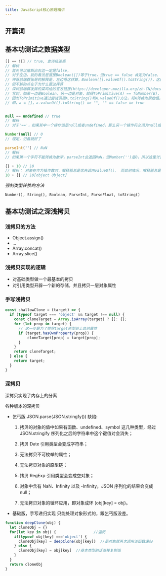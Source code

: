 ```yaml
---
title: JavaScript核心原理精讲
---
```

## 开篇词

## 基本功测试之数据类型

```javascript
[] == ![] // true, 史诗级迷惑
// 解析
// 首先可以推断出右边一定是false，
// 对于左边，我的看法是直接Boolean([])等于true，但true == false 肯定为false，
// 坤哥前端群张哥的解释是，左边得这样算，Boolean([].valueOf().toString())，这样算下来确实左边就是false，满足最终答案true，
// 但不解的点在于为什么要这样算
// 深圳前端群发胖的菜鸡给的官方链接(https://developer.mozilla.org/zh-CN/docs/Web/JavaScript/Equality_comparisons_and_sameness)里
// 写到，如果一边是Boolean，另一边是对象，就得ToPrimitive(A) == ToNumber(B)，这就和张哥说的对上了。
// 因为ToPrimitive通过尝试调用A.toString()和A.valueOf()方法，将A转换为原始值。
// 即，a = []，a.valueOf().toString() => "", "" == false => true


null == undefined // true
// 解析
// 对于'=='，如果其中一个操作值是null或者undefined，那么另一个操作符必须为null或者undefined，才会返回true，否则都返回false

Number(null) // 0
// 规定，记着就好了

parseInt('') // NaN
// 解析
// 如果第一个字符不能转换为数字，parseInt会返回NaN，但Number('')是0，所以这里计算为NaN是因为没有字符？

{} + 10 // 10
// 解析： 对象在作为操作数时，解释器总是优先调用valueOf()， 而其他情况，解释器总是认为我们想要的是字符串，所以会优先调用toString() 因此对象在前面返回结果就是Number;其他情况对象默认用toString
10 + {} // 10[object Object]
```

*强制类型转换的方法*

`Number(), String(), Boolean, ParseInt, ParseFloat, toString()`

## 基本功测试之深浅拷贝

### 浅拷贝的方法
- Object.assign()
- ...
- Array.concat()
- Array.slice()


### 浅拷贝实现的逻辑
- 对基础类型做一个最基本的拷贝
- 对引用类型开辟一个新的存储，并且拷贝一层对象属性

### 手写浅拷贝
```javascript
const shallowClone = (target) => {
  if (typeof target === 'object' && target !== null) {
    const cloneTarget = Array.isArray(target) ? []: {};
    for (let prop in target) {
      // 这一步是为了排除target原型链上其他属性
      if (target.hasOwnProperty(prop)) {
          cloneTarget[prop] = target[prop];
      }
    }
    return cloneTarget;
  } else {
    return target;
  }
}
```

### 深拷贝
深拷贝实现了内存上的分离

各种版本的深拷贝

- 乞丐版
    JSON.parse(JSON.stringfy())
    缺陷: 
    1. 拷贝的对象的值中如果有函数、undefined、symbol 这几种类型，经过 JSON.stringify 序列化之后的字符串中这个键值对会消失；
    
    2. 拷贝 Date 引用类型会变成字符串；
    
    3. 无法拷贝不可枚举的属性；
    
    4. 无法拷贝对象的原型链；
    
    5. 拷贝 RegExp 引用类型会变成空对象；
    
    6. 对象中含有 NaN、Infinity 以及 -Infinity，JSON 序列化的结果会变成 null；
    
    7. 无法拷贝对象的循环应用，即对象成环 (obj[key] = obj)。
    
- 基础版，手写递归实现
只能处理对象形式的，跟乞丐版没差。
```javascript
function deepClone(obj) { 
  let cloneObj = {}
  for(let key in obj) {                 //遍历
    if(typeof obj[key] ==='object') { 
      cloneObj[key] = deepClone(obj[key])  //是对象就再次调用该函数递归
    } else {
      cloneObj[key] = obj[key]  //基本类型的话直接复制值
    }
  }
  return cloneObj
}
```
